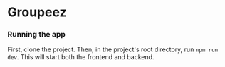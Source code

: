 # Groupeez

### Running the app

First, clone the project.
Then, in the project's root directory, run `npm run dev`. This will start both the frontend and backend.